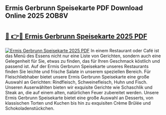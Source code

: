 ## Ermis Gerbrunn Speisekarte PDF Download Online 2025 2OB8V

# <h2><a href="http://gcb35k2.nevu.top/?p=Ermis+Gerbrunn+Speisekarte">🔗 👉🔴 Ermis Gerbrunn Speisekarte 2025 PDF</a></h2>

[![Ermis Gerbrunn Speisekarte 2025 PDF](https://i.imgur.com/dBaPXMq.png)](http://gcb35k2.nevu.top/?p=Ermis+Gerbrunn+Speisekarte)
In einem Restaurant oder Café ist das Menü des Essens nicht nur eine Liste von Gerichten, sondern auch eine Gelegenheit für Sie, etwas zu finden, das für Ihren Geschmack köstlich und passend ist. Auf der Ermis Gerbrunn Speisekarte unseres Restaurants finden Sie leichte und frische Salate in unserem speziellen Bereich. Für Fleischliebhaber bietet unsere Ermis Gerbrunn Speisekarte eine große Auswahl an Gerichten: Rindfleisch, Schweinefleisch, Huhn und Fisch. Unseren Auserwählten bieten wir exquisite Gerichte wie Schaschlik und Steak an, die auf einem alten, natürlichen Feuer zubereitet werden. Unsere Ermis Gerbrunn Speisekarte bietet eine große Auswahl an Desserts, von klassischen Torten und Kuchen bis hin zu exquisiten Crème Brûlée und Schokoladenstückchen.
